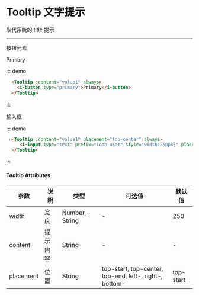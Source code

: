 # Tooltip 文字提示

取代系统的 title 提示

---

按钮元素

<div class="demo-block">
  <Tooltip :content="value1" always>
    <i-button type="primary">Primary</i-button>
  </Tooltip>
</div>

::: demo
```html
  <Tooltip :content="value1" always>
    <i-button type="primary">Primary</i-button>
  </Tooltip>
```
:::

输入框

<div class="demo-block">
  <Tooltip :content="value1" placement="top-start" always>
     <i-input type="text" prefix="icon-user" style="width:250px;" placeholder="your name..."></i-input>
  </Tooltip>
  <Tooltip :content="value1" placement="top-center">
     <i-input type="text" prefix="icon-user" style="width:250px;" placeholder="your name..."></i-input>
  </Tooltip>
</div>

::: demo
```html
  <Tooltip :content="value1" placement="top-center" always>
     <i-input type="text" prefix="icon-user" style="width:250px;" placeholder="your name..."></i-input>
  </Tooltip>
```
:::

<!-- | trigger   | 触发方式 | String         | hover, click, focus                                    | hover     | -->

#### Tooltip Attributes

| 参数      | 说明     | 类型           | 可选值                                                 | 默认值    |
| --------- | -------- | -------------- | ------------------------------------------------------ | --------- |
| width     | 宽度     | Number，String | -                                                      | 250       |
| content   | 提示内容 | String         | -                                                      | -         |
| placement | 位置     | String         | top-start, top-center, top-end, left-, right-, bottom- | top-start |

<script>
export default {
  data(){
    return {
      value1: '取代系统的title提示',
      value2: '',
      value3: '',
    }
  },
  methods:{
    fn(){
      alert(this.value)
    }
  }
}
</script>

